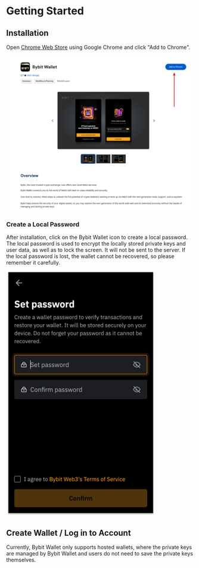 # Getting Started

## Installation

Open [Chrome Web Store](https://chromewebstore.google.com/detail/bybit-wallet-extension/pdliaogehgdbhbnmkklieghmmjkpigpa) using Google Chrome and click "Add to Chrome".

![chrome store](../images/google_chrome_store.png)

### Create a Local Password

After installation, click on the Bybit Wallet icon to create a local password. The local password is used to encrypt the locally stored private keys and user data, as well as to lock the screen. It will not be sent to the server. If the local password is lost, the wallet cannot be recovered, so please remember it carefully.

<img src="../images/create_password.png" width="400">

## Create Wallet / Log in to Account

Currently, Bybit Wallet only supports hosted wallets, where the private keys are managed by Bybit Wallet and users do not need to save the private keys themselves.

